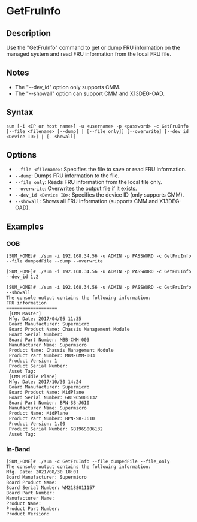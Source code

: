 # GetFruInfo

## Description

Use the "GetFruInfo" command to get or dump FRU information on the managed system and read FRU information from the local FRU file.

## Notes

- The "--dev_id" option only supports CMM.
- The "--showall" option can support CMM and X13DEG-OAD.

## Syntax

```
sum [-i <IP or host name>] -u <username> -p <password> -c GetFruInfo [--file <filename> [--dump] | [--file_only]] [--overwrite] [--dev_id <Device ID>] | [--showall]
```

## Options

- `--file <filename>`: Specifies the file to save or read FRU information.
- `--dump`: Dumps FRU information to the file.
- `--file_only`: Reads FRU information from the local file only.
- `--overwrite`: Overwrites the output file if it exists.
- `--dev_id <Device ID>`: Specifies the device ID (only supports CMM).
- `--showall`: Shows all FRU information (supports CMM and X13DEG-OAD).

## Examples

### OOB
```
[SUM_HOME]# ./sum -i 192.168.34.56 -u ADMIN -p PASSWORD -c GetFruInfo --file dumpedFile --dump --overwrite
```

```
[SUM_HOME]# ./sum -i 192.168.34.56 -u ADMIN -p PASSWORD -c GetFruInfo --dev_id 1,2
```

```
[SUM_HOME]# ./sum -i 192.168.34.56 -u ADMIN -p PASSWORD -c GetFruInfo --showall
The console output contains the following information:
FRU information
===================
 [CMM Master]
 Mfg. Date: 2017/04/05 11:35
 Board Manufacturer: Supermicro
 Board Product Name: Chassis Management Module
 Board Serial Number:
 Board Part Number: MBB-CMM-003
 Manufacturer Name: Supermicro
 Product Name: Chassis Management Module
 Product Part Number: MBM-CMM-003
 Product Version: 1
 Product Serial Number:
 Asset Tag:
 [CMM Middle Plane]
 Mfg. Date: 2017/10/30 14:24
 Board Manufacturer: Supermicro
 Board Product Name: MidPlane
 Board Serial Number: GB196S006132
 Board Part Number: BPN-SB-J610
 Manufacturer Name: Supermicro
 Product Name: MidPlane
 Product Part Number: BPN-SB-J610
 Product Version: 1.00
 Product Serial Number: GB196S006132
 Asset Tag:
```

### In-Band
```
[SUM_HOME]# ./sum -c GetFruInfo --file dumpedFile --file_only
The console output contains the following information:
Mfg. Date: 2021/08/30 18:01
Board Manufacturer: Supermicro
Board Product Name:
Board Serial Number: WM218S011157
Board Part Number:
Manufacturer Name:
Product Name:
Product Part Number:
Product Version:
```
